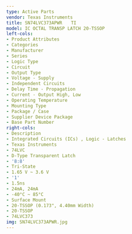 ```yaml
---
type: Active Parts
vendor: Texas Instruments
title: SN74LVC373APWR　　TI
model: IC OCTAL TRANSP LATCH 20-TSSOP
left-cols:
- Product Attributes
- Categories
- Manufacturer
- Series
- Logic Type
- Circuit
- Output Type
- Voltage - Supply
- Independent Circuits
- Delay Time - Propagation
- Current - Output High, Low
- Operating Temperature
- Mounting Type
- Package / Case
- Supplier Device Package
- Base Part Number
right-cols:
- Description
- Integrated Circuits (ICs) , Logic - Latches
- Texas Instruments
- 74LVC
- D-Type Transparent Latch
- '8:8'
- Tri-State
- 1.65 V ~ 3.6 V
- '1'
- 1.5ns
- 24mA, 24mA
- -40°C ~ 85°C
- Surface Mount
- 20-TSSOP (0.173", 4.40mm Width)
- 20-TSSOP
- 74LVC373
img: SN74LVC373APWR.jpg
---
```

